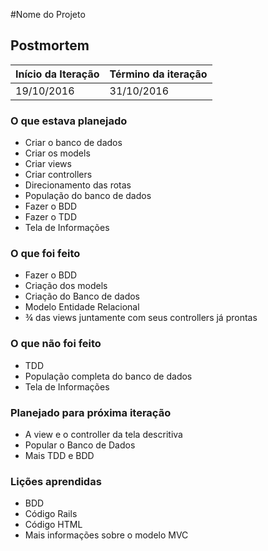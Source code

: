 #Nome do Projeto

## Postmortem

Início da Iteração | Término da iteração
------------ | -------------
19/10/2016 | 31/10/2016


### O que estava planejado
* Criar o banco de dados 
* Criar os models
* Criar views 
* Criar controllers
* Direcionamento das rotas
* População do banco de dados
* Fazer o BDD
* Fazer o TDD
* Tela de Informações

### O que foi feito
* Fazer o BDD
* Criação dos models
* Criação do Banco de dados
* Modelo Entidade Relacional
* ¾ das views juntamente com seus controllers já prontas

### O que não foi feito
* TDD
* População completa do banco de dados
* Tela de Informações

### Planejado para próxima iteração
* A view e o controller da tela descritiva
* Popular o Banco de Dados
* Mais TDD e BDD

### Lições aprendidas
* BDD
* Código Rails
* Código HTML
* Mais informações sobre o modelo MVC
